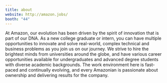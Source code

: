 ```yaml
---
title: about
website: http://amazon.jobs/
booth: "44"
---
```


At Amazon, our evolution has been driven by the spirit of innovation that is part of our DNA. As a new college graduate or intern, you can have multiple opportunities to innovate and solve real-world, complex technical and business problems as you join us on our journey.
We strive to hire the brightest minds from universities around the globe, and have various career opportunities available for undergraduates and advanced degree students with diverse academic backgrounds.
The work environment here is fast-paced and continually evolving, and every Amazonian is passionate about ownership and delivering results for the company.
